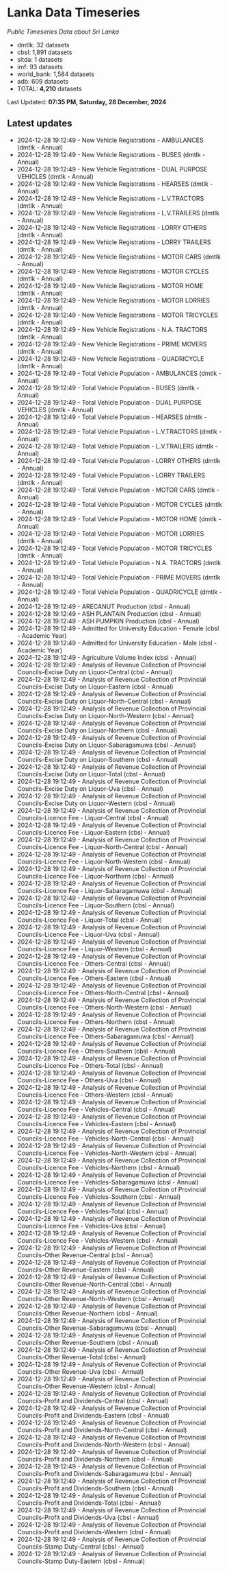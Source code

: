 # Lanka Data Timeseries
*Public Timeseries Data about Sri Lanka*

* dmtlk: 32 datasets
* cbsl: 1,891 datasets
* sltda: 1 datasets
* imf: 93 datasets
* world_bank: 1,584 datasets
* adb: 609 datasets
* TOTAL: **4,210** datasets

Last Updated: **07:35 PM, Saturday, 28 December, 2024**

## Latest updates

* 2024-12-28 19:12:49 - New Vehicle Registrations - AMBULANCES (dmtlk - Annual)
* 2024-12-28 19:12:49 - New Vehicle Registrations - BUSES (dmtlk - Annual)
* 2024-12-28 19:12:49 - New Vehicle Registrations - DUAL PURPOSE VEHICLES (dmtlk - Annual)
* 2024-12-28 19:12:49 - New Vehicle Registrations - HEARSES (dmtlk - Annual)
* 2024-12-28 19:12:49 - New Vehicle Registrations - L.V.TRACTORS (dmtlk - Annual)
* 2024-12-28 19:12:49 - New Vehicle Registrations - L.V.TRAILERS (dmtlk - Annual)
* 2024-12-28 19:12:49 - New Vehicle Registrations - LORRY OTHERS (dmtlk - Annual)
* 2024-12-28 19:12:49 - New Vehicle Registrations - LORRY TRAILERS (dmtlk - Annual)
* 2024-12-28 19:12:49 - New Vehicle Registrations - MOTOR CARS (dmtlk - Annual)
* 2024-12-28 19:12:49 - New Vehicle Registrations - MOTOR CYCLES (dmtlk - Annual)
* 2024-12-28 19:12:49 - New Vehicle Registrations - MOTOR HOME (dmtlk - Annual)
* 2024-12-28 19:12:49 - New Vehicle Registrations - MOTOR LORRIES (dmtlk - Annual)
* 2024-12-28 19:12:49 - New Vehicle Registrations - MOTOR TRICYCLES (dmtlk - Annual)
* 2024-12-28 19:12:49 - New Vehicle Registrations - N.A. TRACTORS (dmtlk - Annual)
* 2024-12-28 19:12:49 - New Vehicle Registrations - PRIME MOVERS (dmtlk - Annual)
* 2024-12-28 19:12:49 - New Vehicle Registrations - QUADRICYCLE (dmtlk - Annual)
* 2024-12-28 19:12:49 - Total Vehicle Population - AMBULANCES (dmtlk - Annual)
* 2024-12-28 19:12:49 - Total Vehicle Population - BUSES (dmtlk - Annual)
* 2024-12-28 19:12:49 - Total Vehicle Population - DUAL PURPOSE VEHICLES (dmtlk - Annual)
* 2024-12-28 19:12:49 - Total Vehicle Population - HEARSES (dmtlk - Annual)
* 2024-12-28 19:12:49 - Total Vehicle Population - L.V.TRACTORS (dmtlk - Annual)
* 2024-12-28 19:12:49 - Total Vehicle Population - L.V.TRAILERS (dmtlk - Annual)
* 2024-12-28 19:12:49 - Total Vehicle Population - LORRY OTHERS (dmtlk - Annual)
* 2024-12-28 19:12:49 - Total Vehicle Population - LORRY TRAILERS (dmtlk - Annual)
* 2024-12-28 19:12:49 - Total Vehicle Population - MOTOR CARS (dmtlk - Annual)
* 2024-12-28 19:12:49 - Total Vehicle Population - MOTOR CYCLES (dmtlk - Annual)
* 2024-12-28 19:12:49 - Total Vehicle Population - MOTOR HOME (dmtlk - Annual)
* 2024-12-28 19:12:49 - Total Vehicle Population - MOTOR LORRIES (dmtlk - Annual)
* 2024-12-28 19:12:49 - Total Vehicle Population - MOTOR TRICYCLES (dmtlk - Annual)
* 2024-12-28 19:12:49 - Total Vehicle Population - N.A. TRACTORS (dmtlk - Annual)
* 2024-12-28 19:12:49 - Total Vehicle Population - PRIME MOVERS (dmtlk - Annual)
* 2024-12-28 19:12:49 - Total Vehicle Population - QUADRICYCLE (dmtlk - Annual)
* 2024-12-28 19:12:49 - ARECANUT Production (cbsl - Annual)
* 2024-12-28 19:12:49 - ASH PLANTAIN Production (cbsl - Annual)
* 2024-12-28 19:12:49 - ASH PUMPKIN Production (cbsl - Annual)
* 2024-12-28 19:12:49 - Admitted for University Education - Female (cbsl - Academic Year)
* 2024-12-28 19:12:49 - Admitted for University Education - Male (cbsl - Academic Year)
* 2024-12-28 19:12:49 - Agriculture Volume Index (cbsl - Annual)
* 2024-12-28 19:12:49 - Analysis of Revenue Collection of Provincial Councils-Excise Duty on Liquor-Central (cbsl - Annual)
* 2024-12-28 19:12:49 - Analysis of Revenue Collection of Provincial Councils-Excise Duty on Liquor-Eastern (cbsl - Annual)
* 2024-12-28 19:12:49 - Analysis of Revenue Collection of Provincial Councils-Excise Duty on Liquor-North-Central (cbsl - Annual)
* 2024-12-28 19:12:49 - Analysis of Revenue Collection of Provincial Councils-Excise Duty on Liquor-North-Western (cbsl - Annual)
* 2024-12-28 19:12:49 - Analysis of Revenue Collection of Provincial Councils-Excise Duty on Liquor-Northern (cbsl - Annual)
* 2024-12-28 19:12:49 - Analysis of Revenue Collection of Provincial Councils-Excise Duty on Liquor-Sabaragamuwa (cbsl - Annual)
* 2024-12-28 19:12:49 - Analysis of Revenue Collection of Provincial Councils-Excise Duty on Liquor-Southern (cbsl - Annual)
* 2024-12-28 19:12:49 - Analysis of Revenue Collection of Provincial Councils-Excise Duty on Liquor-Total (cbsl - Annual)
* 2024-12-28 19:12:49 - Analysis of Revenue Collection of Provincial Councils-Excise Duty on Liquor-Uva (cbsl - Annual)
* 2024-12-28 19:12:49 - Analysis of Revenue Collection of Provincial Councils-Excise Duty on Liquor-Western (cbsl - Annual)
* 2024-12-28 19:12:49 - Analysis of Revenue Collection of Provincial Councils-Licence Fee - Liquor-Central (cbsl - Annual)
* 2024-12-28 19:12:49 - Analysis of Revenue Collection of Provincial Councils-Licence Fee - Liquor-Eastern (cbsl - Annual)
* 2024-12-28 19:12:49 - Analysis of Revenue Collection of Provincial Councils-Licence Fee - Liquor-North-Central (cbsl - Annual)
* 2024-12-28 19:12:49 - Analysis of Revenue Collection of Provincial Councils-Licence Fee - Liquor-North-Western (cbsl - Annual)
* 2024-12-28 19:12:49 - Analysis of Revenue Collection of Provincial Councils-Licence Fee - Liquor-Northern (cbsl - Annual)
* 2024-12-28 19:12:49 - Analysis of Revenue Collection of Provincial Councils-Licence Fee - Liquor-Sabaragamuwa (cbsl - Annual)
* 2024-12-28 19:12:49 - Analysis of Revenue Collection of Provincial Councils-Licence Fee - Liquor-Southern (cbsl - Annual)
* 2024-12-28 19:12:49 - Analysis of Revenue Collection of Provincial Councils-Licence Fee - Liquor-Total (cbsl - Annual)
* 2024-12-28 19:12:49 - Analysis of Revenue Collection of Provincial Councils-Licence Fee - Liquor-Uva (cbsl - Annual)
* 2024-12-28 19:12:49 - Analysis of Revenue Collection of Provincial Councils-Licence Fee - Liquor-Western (cbsl - Annual)
* 2024-12-28 19:12:49 - Analysis of Revenue Collection of Provincial Councils-Licence Fee - Others-Central (cbsl - Annual)
* 2024-12-28 19:12:49 - Analysis of Revenue Collection of Provincial Councils-Licence Fee - Others-Eastern (cbsl - Annual)
* 2024-12-28 19:12:49 - Analysis of Revenue Collection of Provincial Councils-Licence Fee - Others-North-Central (cbsl - Annual)
* 2024-12-28 19:12:49 - Analysis of Revenue Collection of Provincial Councils-Licence Fee - Others-North-Western (cbsl - Annual)
* 2024-12-28 19:12:49 - Analysis of Revenue Collection of Provincial Councils-Licence Fee - Others-Northern (cbsl - Annual)
* 2024-12-28 19:12:49 - Analysis of Revenue Collection of Provincial Councils-Licence Fee - Others-Sabaragamuwa (cbsl - Annual)
* 2024-12-28 19:12:49 - Analysis of Revenue Collection of Provincial Councils-Licence Fee - Others-Southern (cbsl - Annual)
* 2024-12-28 19:12:49 - Analysis of Revenue Collection of Provincial Councils-Licence Fee - Others-Total (cbsl - Annual)
* 2024-12-28 19:12:49 - Analysis of Revenue Collection of Provincial Councils-Licence Fee - Others-Uva (cbsl - Annual)
* 2024-12-28 19:12:49 - Analysis of Revenue Collection of Provincial Councils-Licence Fee - Others-Western (cbsl - Annual)
* 2024-12-28 19:12:49 - Analysis of Revenue Collection of Provincial Councils-Licence Fee - Vehicles-Central (cbsl - Annual)
* 2024-12-28 19:12:49 - Analysis of Revenue Collection of Provincial Councils-Licence Fee - Vehicles-Eastern (cbsl - Annual)
* 2024-12-28 19:12:49 - Analysis of Revenue Collection of Provincial Councils-Licence Fee - Vehicles-North-Central (cbsl - Annual)
* 2024-12-28 19:12:49 - Analysis of Revenue Collection of Provincial Councils-Licence Fee - Vehicles-North-Western (cbsl - Annual)
* 2024-12-28 19:12:49 - Analysis of Revenue Collection of Provincial Councils-Licence Fee - Vehicles-Northern (cbsl - Annual)
* 2024-12-28 19:12:49 - Analysis of Revenue Collection of Provincial Councils-Licence Fee - Vehicles-Sabaragamuwa (cbsl - Annual)
* 2024-12-28 19:12:49 - Analysis of Revenue Collection of Provincial Councils-Licence Fee - Vehicles-Southern (cbsl - Annual)
* 2024-12-28 19:12:49 - Analysis of Revenue Collection of Provincial Councils-Licence Fee - Vehicles-Total (cbsl - Annual)
* 2024-12-28 19:12:49 - Analysis of Revenue Collection of Provincial Councils-Licence Fee - Vehicles-Uva (cbsl - Annual)
* 2024-12-28 19:12:49 - Analysis of Revenue Collection of Provincial Councils-Licence Fee - Vehicles-Western (cbsl - Annual)
* 2024-12-28 19:12:49 - Analysis of Revenue Collection of Provincial Councils-Other Revenue-Central (cbsl - Annual)
* 2024-12-28 19:12:49 - Analysis of Revenue Collection of Provincial Councils-Other Revenue-Eastern (cbsl - Annual)
* 2024-12-28 19:12:49 - Analysis of Revenue Collection of Provincial Councils-Other Revenue-North-Central (cbsl - Annual)
* 2024-12-28 19:12:49 - Analysis of Revenue Collection of Provincial Councils-Other Revenue-North-Western (cbsl - Annual)
* 2024-12-28 19:12:49 - Analysis of Revenue Collection of Provincial Councils-Other Revenue-Northern (cbsl - Annual)
* 2024-12-28 19:12:49 - Analysis of Revenue Collection of Provincial Councils-Other Revenue-Sabaragamuwa (cbsl - Annual)
* 2024-12-28 19:12:49 - Analysis of Revenue Collection of Provincial Councils-Other Revenue-Southern (cbsl - Annual)
* 2024-12-28 19:12:49 - Analysis of Revenue Collection of Provincial Councils-Other Revenue-Total (cbsl - Annual)
* 2024-12-28 19:12:49 - Analysis of Revenue Collection of Provincial Councils-Other Revenue-Uva (cbsl - Annual)
* 2024-12-28 19:12:49 - Analysis of Revenue Collection of Provincial Councils-Other Revenue-Western (cbsl - Annual)
* 2024-12-28 19:12:49 - Analysis of Revenue Collection of Provincial Councils-Profit and Dividends-Central (cbsl - Annual)
* 2024-12-28 19:12:49 - Analysis of Revenue Collection of Provincial Councils-Profit and Dividends-Eastern (cbsl - Annual)
* 2024-12-28 19:12:49 - Analysis of Revenue Collection of Provincial Councils-Profit and Dividends-North-Central (cbsl - Annual)
* 2024-12-28 19:12:49 - Analysis of Revenue Collection of Provincial Councils-Profit and Dividends-North-Western (cbsl - Annual)
* 2024-12-28 19:12:49 - Analysis of Revenue Collection of Provincial Councils-Profit and Dividends-Northern (cbsl - Annual)
* 2024-12-28 19:12:49 - Analysis of Revenue Collection of Provincial Councils-Profit and Dividends-Sabaragamuwa (cbsl - Annual)
* 2024-12-28 19:12:49 - Analysis of Revenue Collection of Provincial Councils-Profit and Dividends-Southern (cbsl - Annual)
* 2024-12-28 19:12:49 - Analysis of Revenue Collection of Provincial Councils-Profit and Dividends-Total (cbsl - Annual)
* 2024-12-28 19:12:49 - Analysis of Revenue Collection of Provincial Councils-Profit and Dividends-Uva (cbsl - Annual)
* 2024-12-28 19:12:49 - Analysis of Revenue Collection of Provincial Councils-Profit and Dividends-Western (cbsl - Annual)
* 2024-12-28 19:12:49 - Analysis of Revenue Collection of Provincial Councils-Stamp Duty-Central (cbsl - Annual)
* 2024-12-28 19:12:49 - Analysis of Revenue Collection of Provincial Councils-Stamp Duty-Eastern (cbsl - Annual)